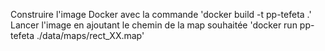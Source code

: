 Construire l'image Docker avec la commande 'docker build -t pp-tefeta .'
Lancer l'image en ajoutant le chemin de la map souhaitée  'docker run pp-tefeta ./data/maps/rect_XX.map'